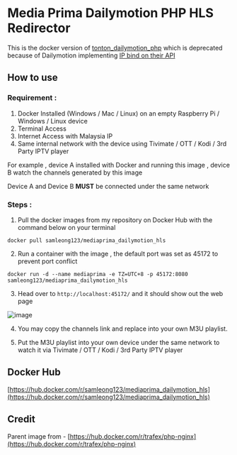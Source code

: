 # Media Prima Dailymotion PHP HLS Redirector

This is the docker version of [tonton_dailymotion_php](https://github.com/samleong123/tonton_dailymotion_php) which is deprecated because of Dailymotion implementing [IP bind on their API](https://github.com/samleong123/tonton_dailymotion_php/issues/10#issuecomment-1288040891)

## How to use
### Requirement : 
1. Docker Installed (Windows / Mac / Linux) on an empty Raspberry Pi / Windows / Linux device
2. Terminal Access
3. Internet Access with Malaysia IP 
4. Same internal network with the device using Tivimate / OTT / Kodi / 3rd Party IPTV player

For example , device A installed with Docker and running this image , device B watch the channels generated by this image 

Device A and Device B  **MUST** be connected under the same network

### Steps :
1. Pull the docker images from my repository on Docker Hub with the command below on your terminal

```docker pull samleong123/mediaprima_dailymotion_hls```

2. Run a container with the image , the default port was set as 45172 to prevent port conflict

```docker run -d --name mediaprima -e TZ=UTC+8 -p 45172:8080 samleong123/mediaprima_dailymotion_hls```

3. Head over to ```http://localhost:45172/``` and it should show out the web page

![image](https://user-images.githubusercontent.com/58818070/197921322-cd8eba97-60c5-4ee7-98f2-51f45ab160d6.png)

4. You may copy the channels link and replace into your own M3U playlist.

5. Put the M3U playlist into your own device under the same network to watch it via Tivimate / OTT / Kodi / 3rd Party IPTV player

## Docker Hub 
[https://hub.docker.com/r/samleong123/mediaprima_dailymotion_hls](https://hub.docker.com/r/samleong123/mediaprima_dailymotion_hls)

## Credit 
Parent image from - [https://hub.docker.com/r/trafex/php-nginx](https://hub.docker.com/r/trafex/php-nginx)
